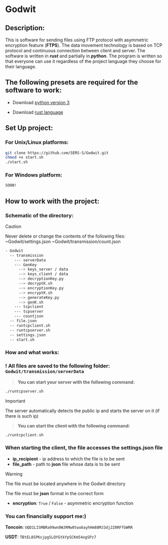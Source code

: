 # Godwit

## Description:

This is software for sending files using FTP protocol with asymmetric encryption feature (**FTPS**). The data movement technology is based on TCP protocol and continuous connection between client and server. The software is written in ***rust*** and partially in ***python***. The program is written so that everyone can use it regardless of the project language they choose for their language. 

## The following presets are required for the software to work:

- Download [python version 3](https://www.python.org/downloads/)

- Download [rust language](https://www.rust-lang.org/tools/install)

## Set Up project:

### For Unix/Linux platforms:
```sh
git clone https://github.com/SERS-S/Godwit.git
chmod +x start.sh 
./start.sh
```

### For Windows platform:
```sh
SOON!
```
## How to work with the project:

### Schematic of the directory:

> [!CAUTION]
> Never delete or change the contents of the following files:
> ~Godwit/settings.json
> ~Godwit/transmission/count.json

```sh
- Godwit
  -- transmission
    --- serverData
    --- GenKey
      --> keys_server / data
      --> keys_client / data
      --> decryptionKey.py
      --> decryptK.sh
      --> encryptionKey.py
      --> encryptK.sh
      --> generateKey.py
      --> genK.sh
    --- tcpclient
    --- tcpserver
    --- countjson
  -- file.json
  -- runtcpclient.sh
  -- runtcpserver.sh
  -- settings.json
  -- start.sh
```

### How and what works:

### ! All files are saved to the following folder: ```Godwit/transmission/serverData```

> **You can start your server with the following command:**
```sh
./runtcpserver.sh
```

> [!IMPORTANT]
> The server automatically detects the public ip and starts the server on it (if there is such ip)

> **You can start the client with the following command:**
  ```sh
./runtcpclient.sh
```


### When starting the client, the file accesses the settings.json file
- **ip_recipient** - ip address to which the file is to be sent
- **file_path** - path to **json** file whose data is to be sent
> [!WARNING]
> The file must be located anywhere in the Godwit directory
>
> The file must be **json** format in the correct form
- **encryption**: ```True``` / ```False``` - asymmetric encryption function


 ### You can financially support me:)
 
 **Toncoin**: ```UQD1LISMBRa99wn0WJRMw0twu6ayhHm88MJ3dj2Z0RFfGWRR```
 
 **USDT**: ```TBtEL8SPKsjpgSLQYGtkYpSCKm54ogSPz7```
